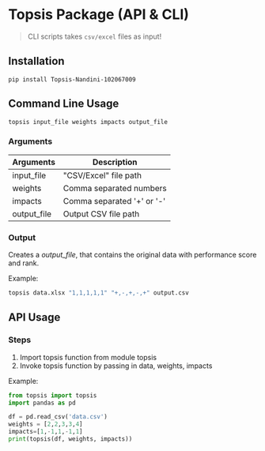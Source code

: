 # Topsis Package (API & CLI)

> CLI scripts takes `csv/excel` files as input!

## Installation
```
pip install Topsis-Nandini-102067009
```

## Command Line Usage
```
topsis input_file weights impacts output_file
```
### Arguments
| Arguments | Description |
|------------| -----------------|
| input_file |  "CSV/Excel" file path |
| weights | Comma separated numbers |
| impacts | Comma separated '+' or '-' |
| output_file | Output CSV file path |

### Output
Creates a *output_file*, that contains the original data with performance score and rank.

Example:
```bash
topsis data.xlsx "1,1,1,1,1" "+,-,+,-,+" output.csv 
```

## API Usage
### Steps
1. Import topsis function from module topsis
2. Invoke topsis function by passing in data, weights, impacts

Example:
```python
from topsis import topsis
import pandas as pd

df = pd.read_csv('data.csv')
weights = [2,2,3,3,4]
impacts=[1,-1,1,-1,1]
print(topsis(df, weights, impacts))
```

